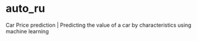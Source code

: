 # auto_ru
Car Price prediction | Predicting the value of a car by characteristics using machine learning
